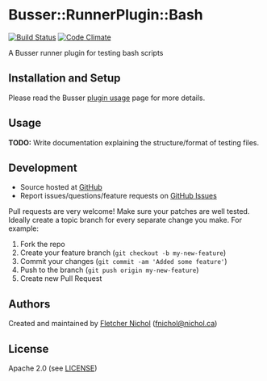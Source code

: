 # <a name="title"></a> Busser::RunnerPlugin::Bash

[![Build Status](https://travis-ci.org/test-kitchen/busser-bash.png?branch=master)](https://travis-ci.org/test-kitchen/busser-bash)
[![Code Climate](https://codeclimate.com/github/test-kitchen/busser-bash.png)](https://codeclimate.com/github/test-kitchen/busser-bash)

A Busser runner plugin for testing bash scripts

## <a name="installation"></a> Installation and Setup

Please read the Busser [plugin usage][plugin_usage] page for more details.

## <a name="usage"></a> Usage

**TODO:** Write documentation explaining the structure/format of testing files.

## <a name="development"></a> Development

* Source hosted at [GitHub][repo]
* Report issues/questions/feature requests on [GitHub Issues][issues]

Pull requests are very welcome! Make sure your patches are well tested.
Ideally create a topic branch for every separate change you make. For
example:

1. Fork the repo
2. Create your feature branch (`git checkout -b my-new-feature`)
3. Commit your changes (`git commit -am 'Added some feature'`)
4. Push to the branch (`git push origin my-new-feature`)
5. Create new Pull Request

## <a name="authors"></a> Authors

Created and maintained by [Fletcher Nichol][author] (<fnichol@nichol.ca>)

## <a name="license"></a> License

Apache 2.0 (see [LICENSE][license])


[author]:           https://github.com/fnichol
[issues]:           https://github.com/fnichol/busser-bash/issues
[license]:          https://github.com/fnichol/busser-bash/blob/master/LICENSE
[repo]:             https://github.com/fnichol/busser-bash
[plugin_usage]:     http://docs.kitchen-ci.org/busser/plugin-usage
